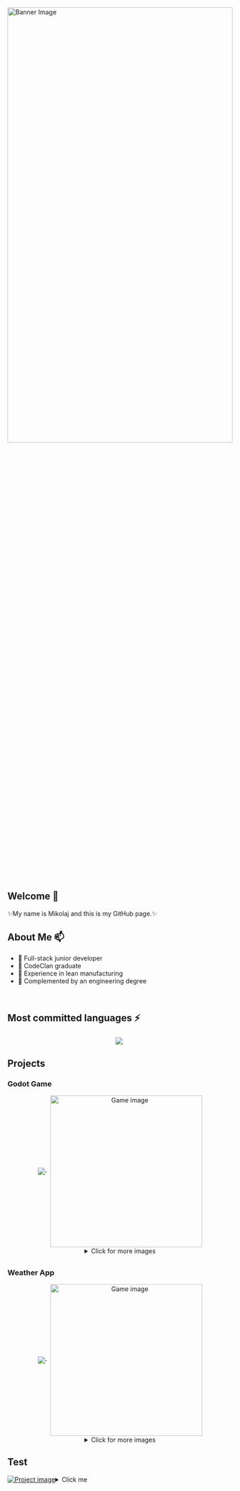 <img src="https://media1.tenor.com/m/04GE711i7WgAAAAC/ocean-sea.gif" alt="Banner Image" width="100%" height="50%"/>


## Welcome 👋
✨My name is Mikolaj and this is my GitHub page.✨

## About Me 📫
- 🌱 Full-stack junior developer
- 👯 CodeClan graduate
- 🚀 Experience in lean manufacturing
- 🔭 Complemented by an engineering degree
<br/>

## Most committed languages ⚡
<div align="center">
  <img 
    align="middle" 
    src="https://github-readme-stats.vercel.app/api/top-langs/?username=Chlebab&layout=donut&theme=radical"
  />&nbsp;
</div>

## Projects 

### Godot Game
<div align="center">
  <a href="https://github.com/Chlebab/Final_Project">
    <img 
      align="middle" 
      src="https://github-readme-stats.vercel.app/api/pin/?username=Chlebab&repo=Final_Project&theme=radical"
    />
  </a>&nbsp;
  <img 
    align="middle" 
    src="https://i.ibb.co/KDTGyqr/EGG-Goblin-goblins.png" 
    alt="Game image" 
    width="340"
  />
  <details align="middle" >
    <summary>Click for more images</summary>
  <img 
    align="middle" 
    src="https://i.ibb.co/j5Dynqb/lvl-1.png" 
    alt="Game image" 
    width="340"
  />&nbsp;
  <img 
    align="middle" 
    src="https://i.ibb.co/9cXzNLV/lvl-2.png" 
    alt="Game image" 
    width="340"
  />&nbsp;
  <img 
    align="middle" 
    src="https://i.ibb.co/FWnNjJW/lvl-3.png" 
    alt="Game image" 
    width="340"
  />&nbsp;
  <img 
    align="middle" 
    src="https://i.ibb.co/TB6wGVX/lvl-4-screen.png" 
    alt="Game image" 
    width="340"
  />&nbsp;
  </details>
</div>

##

### Weather App
<div align="center">
  <a href="https://github.com/Chlebab/Final_Project">
    <img 
      align="middle" 
      src="https://github-readme-stats.vercel.app/api/pin/?username=Chlebab&repo=Weather_project&theme=radical"
    />
  </a>&nbsp;
  <img 
    align="middle" 
    src="https://i.ibb.co/ccnbCSx/main-screen.png" 
    alt="Game image" 
    width="340"
  />
  <details align="middle" >
    <summary>Click for more images</summary>
  <img 
    align="middle" 
    src="https://i.ibb.co/2ZyZMzh/5-days-detailed-weather.png" 
    alt="Game image" 
    width="340"
  />&nbsp;
  <img 
    align="middle" 
    src="https://i.ibb.co/TkYBc12/london-10-days.png" 
    alt="Game image" 
    width="340"
  />&nbsp;
  <img 
    align="middle" 
    src="https://i.ibb.co/jJz5bGv/snowy-austria.png" 
    alt="Game image" 
    width="340"
  />&nbsp;
  <img 
    align="middle" 
    src="https://i.ibb.co/LC6nvwJ/api-call.png" 
    alt="Game image" 
    width="340"
  />&nbsp;
  </details>
</div>

## Test
<div style="display: flex; align-items: center;">
  <a href="https://github.com/Chlebab/Weather_project">
    <img 
      align="middle" 
      src="https://github-readme-stats.vercel.app/api/pin/?username=Chlebab&repo=Weather_project&theme=radical" alt="Project image" />
  </a>
<div align="middle">
  <details>
    <summary>Click me</summary>
    <img src="https://github-readme-stats.vercel.app/api/pin/?username=Chlebab&repo=Weather_project&theme=radical" alt="Project Image" />
  </details>
</div>
</div>




<!--    
**Chlebab/Chlebab** is a ✨ _special_ ✨ repository because its `README.md` (this file) appears on your GitHub profile.

Here are some ideas to get you started:

- 🔭 I’m currently working on ...
- 🌱 I’m currently learning ...
- 👯 I’m looking to collaborate on ...
- 🤔 I’m looking for help with ...
- 💬 Ask me about ...
- 📫 How to reach me: ...
- 😄 Pronouns: ...
- ⚡ Fun fact: ...
-->
